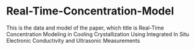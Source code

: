 # Real-Time-Concentration-Model
This is the data and model of the paper, which title is Real-Time Concentration Modeling in Cooling Crystallization Using Integrated In Situ Electronic Conductivity and Ultrasonic Measurements
